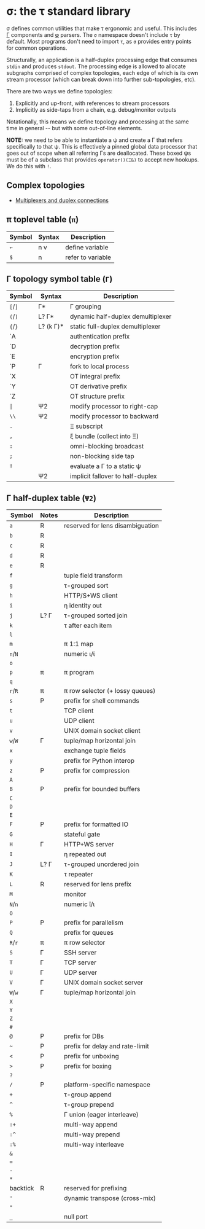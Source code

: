 # σ: the τ standard library
σ defines common utilities that make τ ergonomic and useful. This includes [Γ](doc/Gamma.md) components and [φ](doc/phi.md) parsers. The `σ` namespace doesn't include `τ` by default. Most programs don't need to import `τ`, as `σ` provides entry points for common operations.

Structurally, an application is a half-duplex processing edge that consumes `stdin` and produces `stdout`. The processing edge is allowed to allocate subgraphs comprised of complex topologies, each edge of which is its own stream processor (which can break down into further sub-topologies, etc).

There are two ways we define topologies:

1. Explicitly and up-front, with references to stream processors
2. Implicitly as side-taps from a chain, e.g. debug/monitor outputs

Notationally, this means we define topology and processing at the same time in general -- but with some out-of-line elements.

**NOTE:** we need to be able to instantiate a ψ and create a Γ that refers specifically to that ψ. This is effectively a pinned global data processor that goes out of scope when all referring Γs are deallocated. These boxed ψs must be of a subclass that provides `operator()(Ξ&)` to accept new hookups. We do this with `!`.


## Complex topologies
+ [Multiplexers and duplex connections](sigma-multiplex.md)


## π toplevel table (`π`)
| Symbol | Syntax | Description       |
|--------|--------|-------------------|
| `←`    | n v    | define variable   |
| `$`    | n      | refer to variable |


## Γ topology symbol table (`Γ`)
| Symbol  | Syntax     | Description                       |
|---------|------------|-----------------------------------|
| `[`/`]` | Γ\*        | Γ grouping                        |
| `(`/`)` | L? Γ\*     | dynamic half-duplex demultiplexer |
| `{`/`}` | L? (k Γ)\* | static full-duplex demultiplexer  |
| \`A     |            | authentication prefix             |
| \`D     |            | decryption prefix                 |
| \`E     |            | encryption prefix                 |
| \`P     | Γ          | fork to local process             |
| \`X     |            | OT integral prefix                |
| \`Y     |            | OT derivative prefix              |
| \`Z     |            | OT structure prefix               |
| `\|`    | Ψ2         | modify processor to right-cap     |
| `\\`    | Ψ2         | modify processor to backward      |
| `.`     |            | Ξ subscript                       |
| `,`     |            | ξ bundle (collect into Ξ)         |
| `:`     |            | omni-blocking broadcast           |
| `;`     |            | non-blocking side tap             |
| `!`     |            | evaluate a Γ to a static ψ        |
|         | Ψ2         | implicit fallover to half-duplex  |


## Γ half-duplex table (`Ψ2`)
| Symbol   | Notes | Description                      |
|----------|-------|----------------------------------|
| `a`      | R     | reserved for lens disambiguation |
| `b`      | R     |                                  |
| `c`      | R     |                                  |
| `d`      | R     |                                  |
| `e`      | R     |                                  |
| `f`      |       | tuple field transform            |
| `g`      |       | τ-grouped sort                   |
| `h`      |       | HTTP/S+WS client                 |
| `i`      |       | η identity out                   |
| `j`      | L? Γ  | τ-grouped sorted join            |
| `k`      |       | τ after each item                |
| `l`      |       |                                  |
| `m`      |       | π 1:1 map                        |
| `n`/`N`  |       | numeric ι/ϊ                      |
| `o`      |       |                                  |
| `p`      | π     | π program                        |
| `q`      |       |                                  |
| `r`/`R`  | π     | π row selector (+ lossy queues)  |
| `s`      | P     | prefix for shell commands        |
| `t`      |       | TCP client                       |
| `u`      |       | UDP client                       |
| `v`      |       | UNIX domain socket client        |
| `w`/`W`  | Γ     | tuple/map horizontal join        |
| `x`      |       | exchange tuple fields            |
| `y`      |       | prefix for Python interop        |
| `z`      | P     | prefix for compression           |
| `A`      |       |                                  |
| `B`      | P     | prefix for bounded buffers       |
| `C`      |       |                                  |
| `D`      |       |                                  |
| `E`      |       |                                  |
| `F`      | P     | prefix for formatted IO          |
| `G`      |       | stateful gate                    |
| `H`      | Γ     | HTTP+WS server                   |
| `I`      |       | η repeated out                   |
| `J`      | L? Γ  | τ-grouped unordered join         |
| `K`      |       | τ repeater                       |
| `L`      | R     | reserved for lens prefix         |
| `M`      |       | monitor                          |
| `N`/`n`  |       | numeric ϊ/ι                      |
| `O`      |       |                                  |
| `P`      | P     | prefix for parallelism           |
| `Q`      |       | prefix for queues                |
| `R`/`r`  | π     | π row selector                   |
| `S`      | Γ     | SSH server                       |
| `T`      | Γ     | TCP server                       |
| `U`      | Γ     | UDP server                       |
| `V`      | Γ     | UNIX domain socket server        |
| `W`/`w`  | Γ     | tuple/map horizontal join        |
| `X`      |       |                                  |
| `Y`      |       |                                  |
| `Z`      |       |                                  |
| `#`      |       |                                  |
| `@`      | P     | prefix for DBs                   |
| `~`      | P     | prefix for delay and rate-limit  |
| `<`      | P     | prefix for unboxing              |
| `>`      | P     | prefix for boxing                |
| `?`      |       |                                  |
| `/`      | P     | platform-specific namespace      |
| `+`      |       | τ-group append                   |
| `^`      |       | τ-group prepend                  |
| `%`      |       | Γ union (eager interleave)       |
| `:+`     |       | multi-way append                 |
| `:^`     |       | multi-way prepend                |
| `:%`     |       | multi-way interleave             |
| `&`      |       |                                  |
| `=`      |       |                                  |
| `-`      |       |                                  |
| `*`      |       |                                  |
| backtick | R     | reserved for prefixing           |
| `'`      |       | dynamic transpose (cross-mix)    |
| `"`      |       |                                  |
| `_`      |       | null port                        |
